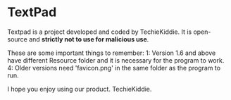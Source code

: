 # TextPad
Textpad is a project developed and coded by TechieKiddie.
It is open-source and **strictly not to use for malicious use**.

These are some important things to remember:
1: Version 1.6 and above have different Resource folder and it is necessary for the program to work.
4: Older versions need 'favicon.png' in the same folder as the program to run.

I hope you enjoy using our product.
TechieKiddie.
